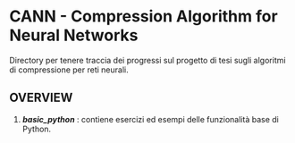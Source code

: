 # CANN - Compression Algorithm for Neural Networks

Directory per tenere traccia dei progressi sul progetto di tesi sugli algoritmi di compressione per reti neurali.

## OVERVIEW

1. _**basic_python**_ : contiene esercizi ed esempi delle funzionalità base di Python.
